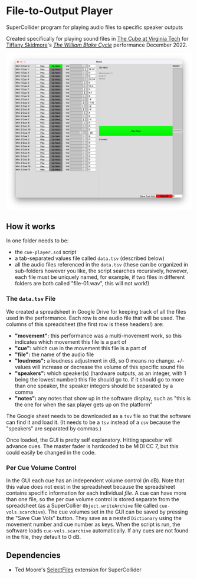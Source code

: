 # File-to-Output Player

SuperCollider program for playing audio files to specific speaker outputs

Created specifically for playing sound files in [The Cube at Virginia Tech](https://icat.vt.edu/studios/the-cube.html) for [Tiffany Skidmore](https://www.tiffanymskidmore.com/)'s [_The William Blake Cycle_](https://www.tiffanymskidmore.com/browse/the-william-blake-cycle) performance December 2022.

![Screenshot of the GUI](screenshot.png)

## How it works

In one folder needs to be: 

* the `cue-player.scd` script
* a tab-separated values file called `data.tsv` (described below)
* all the audio files referenced in the `data.tsv` (these can be organized in sub-folders however you like, the script searches recursively, however, each file must be uniquely named, for example, if two files in different folders are both called "file-01.wav", this will not work!)

### The `data.tsv` File

We created a spreadsheet in Google Drive for keeping track of all the files used in the performance. Each row is one audio file that will be used. The columns of this spreadsheet (the first row is these headers!) are:

* **"movement":** this performance was a multi-movement work, so this indicates which movement this file is a part of
* **"cue":** which cue in the movement this file is a part of
* **"file":** the name of the audio file
* **"loudness":** a loudness adjustment in dB, so 0 means no change. +/- values will increase or decrease the volume of this specific sound file
* **"speakers":** which speaker(s) (hardware outputs, as an integer, with 1 being the lowest number) this file should go to. if it should go to more than one speaker, the speaker integers should be separated by a comma
* **"notes":** any notes that show up in the software display, such as "this is the one for when the sax player gets up on the platform"

The Google sheet needs to be downloaded as a `tsv` file so that the software can find it and load it. (It needs to be a `tsv` instead of a `csv` because the "speakers" are separated by commas.)

Once loaded, the GUI is pretty self explanatory. Hitting spacebar will advance cues. The master fader is hardcoded to be MIDI CC 7, but this could easily be changed in the code.

### Per Cue Volume Control

In the GUI each cue has an independent volume control (in dB). Note that this value does not exist in the spreadsheet because the spreadsheet contains specific information for each individual _file_. A cue can have more than one file, so the per cue volume control is stored separate from the spreadsheet (as a SuperCollier `Object.writeArchive` file called `cue-vols.scarchive`). The cue volumes set in the GUI can be saved by pressing the "Save Cue Vols" button. They save as a nested `Dictionary` using the movement number and cue number as keys. When the script is run, the software loads `cue-vols.scarchive` automatically. If any cues are not found in the file, they default to 0 dB.

## Dependencies

* Ted Moore's [SelectFiles](https://github.com/tedmoore/SelectFiles) extension for SuperCollider
